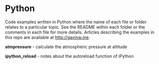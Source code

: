 # Python 

Code examples written in Python where the name of each file or folder relates
to a particular topic. See the README within each folder or the comments in
each file for more details. Articles describing the examples in this repo are
available at http://gavinw.me.

**atmpressure** - calculate the atmospheric pressure at altitude

**ipython_reload** - notes about the autoreload function of iPython

